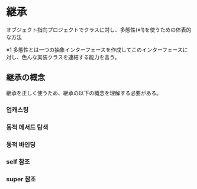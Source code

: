 # 継承

オブジェクト指向プロジェクトでクラスに対し、多態性(※1)を使うための体表的な方法

※1 多態性とは一つの抽象インターフェースを作成してこのインターフェースに対し、色んな実装クラスを連結する能力を言う。


## 継承の概念

継承を正しく使うため、継承の以下の概念を理解する必要がある。

### 업캐스팅

### 동적 메서드 탐색

### 동적 바인딩

### self 참조

### super 참조



